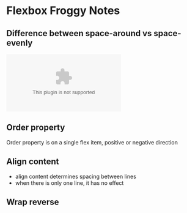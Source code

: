# Flexbox Froggy Notes
## Difference between space-around vs space-evenly
![](https://samanthaming.gumlet.io/flexbox30/14-space-around-vs-space-evenly.jpg.gz?format=auto)

## Order property
Order property is on a single flex item, positive or negative direction

## Align content
* align content determines spacing between lines
* when there is only one line, it has no effect

## Wrap reverse